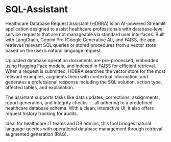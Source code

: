 # SQL-Assistant

Healthcare Database Request Assistant (HDBRA) is an AI-powered Streamlit application designed to assist healthcare professionals with database-level service requests that are not manageable via standard user interfaces. Built with LangChain, Gemini Pro (Google Generative AI), and FAISS, the app retrieves relevant SQL queries or stored procedures from a vector store based on the user’s natural language request.

Uploaded database operation documents are pre-processed, embedded using Hugging Face models, and indexed in FAISS for efficient retrieval. When a request is submitted, HDBRA searches the vector store for the most relevant examples, augments them with contextual information, and generates a professional response including the SQL solution, action type, affected tables, and explanation.

The assistant supports tasks like data updates, corrections, assignments, report generation, and integrity checks — all adhering to a predefined healthcare database schema. With a clean, interactive UI, it also offers request history tracking for audits.

Ideal for healthcare IT teams and DB admins, this tool bridges natural language queries with operational database management through retrieval-augmented generation (RAG).
